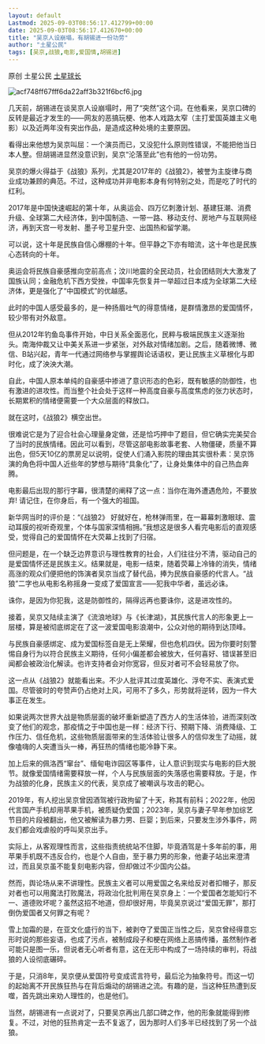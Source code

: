 ```yaml
---
layout: default
Lastmod: 2025-09-03T08:56:17.412799+00:00
date: 2025-09-03T08:56:17.412670+00:00
title: "吴京人设崩塌，有胡锡进一份功劳"
author: "土星公民"
tags: [吴京,战狼,电影,爱国情,胡锡进]
---
```


原创 土星公民 [土星球长](javascript:void(0);)

![acf748ff67fff6da22aff3b321f6bcf6.jpg](https://images.weserv.nl/?url=https%3A//mmbiz.qpic.cn/sz_mmbiz_jpg/Kj0Qd3uJQujyyGK1NLfqOOaaPM8mjU9g4Camuo5zjRMksD3AxVia91gVziavpjPUPbcibWpEVOSNClSD7nDBsoMicg/640%3Fwx_fmt%3Djpeg%26from%3Dappmsg)

几天前，胡锡进在谈吴京人设崩塌时，用了“突然”这个词。在他看来，吴京口碑的反转是最近才发生的——网友的恶搞玩梗、他本人戏路太窄（主打爱国英雄主义电影）以及近两年没有突出作品，是造成这种处境的主要原因。

看得出来他想为吴京叫屈：一个演员而已，又没犯什么原则性错误，不能把他当日本人整。但胡锡进显然没意识到，吴京“沦落至此”也有他的一份功劳。

吴京的爆火得益于《战狼》系列，尤其是2017年的《战狼2》，被誉为主旋律与商业成功兼顾的典范。不过，这种成功并非电影本身有何特别之处，而是吃了时代的红利。

2017年是中国快速崛起的第十年，从奥运会、四万亿刺激计划、基建狂潮、消费升级、全球第二大经济体，到中国制造、一带一路、移动支付、房地产与互联网经济，再到天宫一号发射、墨子号卫星升空、出国热和留学潮。

可以说，这十年是民族自信心爆棚的十年。但平静之下亦有暗流，这十年也是民族心态转向的十年。

奥运会将民族自豪感推向空前高点；汶川地震的全民动员，社会团结则大大激发了国族认同；金融危机下西方受挫，中国率先恢复并一举超过日本成为全球第二大经济体，更是强化了“中国模式”的优越感。

此时的中国人感受最多的，是一种扬眉吐气的得意情绪，是群情激昂的爱国情怀，较少带有对外敌意。

但从2012年钓鱼岛事件开始，中日关系全面恶化，民粹与极端民族主义逐渐抬头。南海仲裁又让中美关系进一步紧张，对外敌对情绪加剧。之后，随着微博、微信、B站兴起，青年一代通过网络参与掌握舆论话语权，更让民族主义草根化与即时化，成了泱泱大潮。

自此，中国人原本单纯的自豪感中掺进了意识形态的色彩，既有敏感的防御性，也有激进的进攻性。而当整个社会处于这样一种高度自豪与高度焦虑的张力状态时，长期累积的情绪便需要一个大众层面的释放口。

就在这时，《战狼2》横空出世。

很难说它是为了迎合社会心理量身定做，还是恰巧押中了题目，但它确实完美契合了当时的民族情绪。因此可以看到，尽管这部电影故事老套、人物僵硬，质量不算出色，但5天10亿的票房足以说明，促使人们涌入影院的理由其实很朴素：吴京饰演的角色将中国人近些年的梦想与期待“具象化”了，让身处集体中的自己热血奔腾。

电影最后出现的那行字幕，很清楚的阐释了这一点：当你在海外遭遇危险，不要放弃! 请记住，在你身后，有一个强大的祖国。

新华网当时的评价是：“《战狼2》 好就好在，枪林弹雨里，在一幕幕刺激眼球、震动耳膜的视听奇观里，个体与国家深情相拥。”我想这是很多人看完电影后的直观感受，觉得自己的爱国情怀在大荧幕上找到了归宿。

但问题是，在一个缺乏边界意识与理性教育的社会，人们往往分不清，驱动自己的是爱国情怀还是民族主义。结果就是，电影一结束，随着荧幕上冷锋的消失，情绪高涨的观众们便把他的饰演者吴京当成了替代品，捧为民族自豪感的代言人。“战狼”二字也从电影名称摇身一变成了爱国宣言——犯我中华者，虽远必诛。

诛你，是因为你犯我，这是防御性的，隔得远再也要诛你，这是进攻性的。

接着，吴京又陆续主演了《流浪地球》与《长津湖》，其民族代言人的形象更上一层楼，算是被彻底绑定在了这一波爱国电影浪潮中，公众对他的期待到达顶峰。

与民族自豪感绑定、成为爱国标签自是无上荣耀，但也危机四伏。因为你要时刻警惕自身行为以符合民族主义期待，任何小偏差都会被放大，任何喜好、错误甚至旧闻都会被政治化解读。也许支持者会对你宽容，但反对者可不会轻易放了你。

这一点从《战狼2》就能看出来。不少人批评其过度英雄化、浮夸不实、表演式爱国。尽管彼时的夸赞声仍占绝对上风，可用不了多久，形势就将逆转，因为一件大事正在发生。

如果说两次世界大战是物质层面的破坏重新塑造了西方人的生活体验，进而深刻改变了他们的观念，那疫情之于中国也是一样：经济下行、预期下降、消费降级、工作压力、信任危机，这些物质层面带来的生活体验让很多人的信仰发生了动摇，就像嗑嗨的人突遭当头一棒，再狂热的情绪也能冷静下来。

加上后来的佩洛西“窜台”、缅甸电诈园区等事件，让人意识到现实与电影的巨大脱节。就像爱国情绪需要释放一样，个人与民族层面的失落感也需要释放。于是，作为战狼的化身，民族主义的代表，吴京成了被嘲讽与攻击的靶心。

2019年，有人挖出吴京曾因酒驾被行政拘留了十天，称其有前科；2022年，他因代言国产手机却用苹果手机，被质疑伪爱国；2023年，吴京与妻子早年参加综艺节目的片段被翻出，他又被解读为暴力男、巨婴；到后来，只要发生涉外事件，网友们都会戏虐般的呼叫吴京出手。

实际上，从客观理性而言，这些指责统统站不住脚，毕竟酒驾是十多年前的事，用苹果手机既不违反合约，也是个人自由，至于暴力男的形象，他妻子站出来澄清过，而且吴京虽不能复刻电影内容，但却做过不少国内公益。

然而，舆论场从来不讲理性。民族主义者可以用爱国之名来给反对者扣帽子，那反对者也可以用魔法打败魔法，将政治化批判用在吴京身上：一个爱国者怎能知行不一、道德败坏呢？虽然这招不地道，但却很好用，毕竟吴京说过“爱国无罪”，那打倒伪爱国者又何罪之有呢？

雪上加霜的是，在亚文化盛行的当下，被剥夺了爱国正当性之后，吴京曾经得意忘形时说的那些妄语，也成了污点，被制成段子和梗在网络上恶搞传播，虽然制作者可能只是图一乐，但说者无心听者有意，这在无形中构成了一场持续的审判，将战狼的人设彻底碾碎。

于是，只消8年，吴京便从爱国符号变成谎言符号，最后沦为抽象符号。而这一切的起始离不开民族狂热与在背后煽动的胡锡进之流。有趣的是，当这种狂热遭到反噬，首先跳出来劝人理性的，也是他们。

当然，胡锡进有一点说对了，只要吴京再出几部口碑之作，他的形象就能得到修复。不过，对他的狂热肯定一去不复返了，因为那时人们多半已经找到了另一个战狼。

